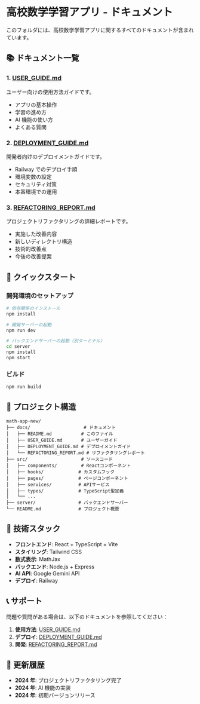 # 高校数学学習アプリ - ドキュメント

このフォルダには、高校数学学習アプリに関するすべてのドキュメントが含まれています。

## 📚 ドキュメント一覧

### 1. [USER_GUIDE.md](./USER_GUIDE.md)

ユーザー向けの使用方法ガイドです。

-   アプリの基本操作
-   学習の進め方
-   AI 機能の使い方
-   よくある質問

### 2. [DEPLOYMENT_GUIDE.md](./DEPLOYMENT_GUIDE.md)

開発者向けのデプロイメントガイドです。

-   Railway でのデプロイ手順
-   環境変数の設定
-   セキュリティ対策
-   本番環境での運用

### 3. [REFACTORING_REPORT.md](./REFACTORING_REPORT.md)

プロジェクトリファクタリングの詳細レポートです。

-   実施した改善内容
-   新しいディレクトリ構造
-   技術的改善点
-   今後の改善提案

## 🚀 クイックスタート

### 開発環境のセットアップ

```bash
# 依存関係のインストール
npm install

# 開発サーバーの起動
npm run dev

# バックエンドサーバーの起動（別ターミナル）
cd server
npm install
npm start
```

### ビルド

```bash
npm run build
```

## 📁 プロジェクト構造

```
math-app-new/
├── docs/                    # ドキュメント
│   ├── README.md           # このファイル
│   ├── USER_GUIDE.md       # ユーザーガイド
│   ├── DEPLOYMENT_GUIDE.md # デプロイメントガイド
│   └── REFACTORING_REPORT.md # リファクタリングレポート
├── src/                    # ソースコード
│   ├── components/         # Reactコンポーネント
│   ├── hooks/             # カスタムフック
│   ├── pages/             # ページコンポーネント
│   ├── services/          # APIサービス
│   ├── types/             # TypeScript型定義
│   └── ...
├── server/                # バックエンドサーバー
└── README.md              # プロジェクト概要
```

## 🔧 技術スタック

-   **フロントエンド**: React + TypeScript + Vite
-   **スタイリング**: Tailwind CSS
-   **数式表示**: MathJax
-   **バックエンド**: Node.js + Express
-   **AI API**: Google Gemini API
-   **デプロイ**: Railway

## 📞 サポート

問題や質問がある場合は、以下のドキュメントを参照してください：

1. **使用方法**: [USER_GUIDE.md](./USER_GUIDE.md)
2. **デプロイ**: [DEPLOYMENT_GUIDE.md](./DEPLOYMENT_GUIDE.md)
3. **開発**: [REFACTORING_REPORT.md](./REFACTORING_REPORT.md)

## 📝 更新履歴

-   **2024 年**: プロジェクトリファクタリング完了
-   **2024 年**: AI 機能の実装
-   **2024 年**: 初期バージョンリリース
